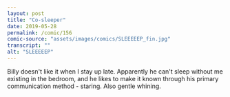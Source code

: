 ```yaml
---
layout: post
title: "Co-sleeper"
date: 2019-05-28
permalink: /comic/156
comic-source: "assets/images/comics/SLEEEEEP_fin.jpg"
transcript: ""
alt: "SLEEEEEP"
---
```


Billy doesn't like it when I stay up late. Apparently he can't sleep without me existing in the bedroom, and he likes to make it known through his primary communication method - staring. Also gentle whining.
